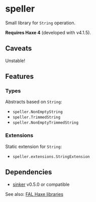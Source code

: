 # speller

Small library for `String` operation.

**Requires Haxe 4** (developed with v4.1.5).

## Caveats

Unstable!

## Features

### Types

Abstracts based on `String`:

- `speller.NonEmptyString`
- `speller.TrimmedString`
- `speller.NonEmptyTrimmedString`

### Extensions

Static extension for `String`:

- `speller.extensions.StringExtension`

## Dependencies

- [sinker](https://github.com/fal-works/sinker) v0.5.0 or compatible

See also:
[FAL Haxe libraries](https://github.com/fal-works/fal-haxe-libraries)
